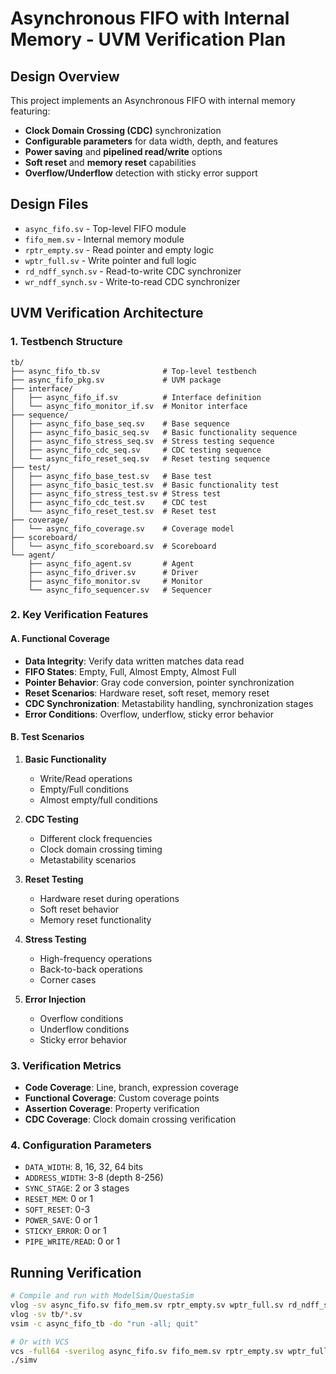 # Asynchronous FIFO with Internal Memory - UVM Verification Plan

## Design Overview
This project implements an Asynchronous FIFO with internal memory featuring:
- **Clock Domain Crossing (CDC)** synchronization
- **Configurable parameters** for data width, depth, and features
- **Power saving** and **pipelined read/write** options
- **Soft reset** and **memory reset** capabilities
- **Overflow/Underflow** detection with sticky error support

## Design Files
- `async_fifo.sv` - Top-level FIFO module
- `fifo_mem.sv` - Internal memory module
- `rptr_empty.sv` - Read pointer and empty logic
- `wptr_full.sv` - Write pointer and full logic
- `rd_ndff_synch.sv` - Read-to-write CDC synchronizer
- `wr_ndff_synch.sv` - Write-to-read CDC synchronizer

## UVM Verification Architecture

### 1. Testbench Structure
```
tb/
├── async_fifo_tb.sv              # Top-level testbench
├── async_fifo_pkg.sv             # UVM package
├── interface/
│   ├── async_fifo_if.sv          # Interface definition
│   └── async_fifo_monitor_if.sv  # Monitor interface
├── sequence/
│   ├── async_fifo_base_seq.sv    # Base sequence
│   ├── async_fifo_basic_seq.sv   # Basic functionality sequence
│   ├── async_fifo_stress_seq.sv  # Stress testing sequence
│   ├── async_fifo_cdc_seq.sv     # CDC testing sequence
│   └── async_fifo_reset_seq.sv   # Reset testing sequence
├── test/
│   ├── async_fifo_base_test.sv   # Base test
│   ├── async_fifo_basic_test.sv  # Basic functionality test
│   ├── async_fifo_stress_test.sv # Stress test
│   ├── async_fifo_cdc_test.sv    # CDC test
│   └── async_fifo_reset_test.sv  # Reset test
├── coverage/
│   └── async_fifo_coverage.sv    # Coverage model
├── scoreboard/
│   └── async_fifo_scoreboard.sv  # Scoreboard
└── agent/
    ├── async_fifo_agent.sv       # Agent
    ├── async_fifo_driver.sv      # Driver
    ├── async_fifo_monitor.sv     # Monitor
    └── async_fifo_sequencer.sv   # Sequencer
```

### 2. Key Verification Features

#### A. Functional Coverage
- **Data Integrity**: Verify data written matches data read
- **FIFO States**: Empty, Full, Almost Empty, Almost Full
- **Pointer Behavior**: Gray code conversion, pointer synchronization
- **Reset Scenarios**: Hardware reset, soft reset, memory reset
- **CDC Synchronization**: Metastability handling, synchronization stages
- **Error Conditions**: Overflow, underflow, sticky error behavior

#### B. Test Scenarios
1. **Basic Functionality**
   - Write/Read operations
   - Empty/Full conditions
   - Almost empty/full conditions

2. **CDC Testing**
   - Different clock frequencies
   - Clock domain crossing timing
   - Metastability scenarios

3. **Reset Testing**
   - Hardware reset during operations
   - Soft reset behavior
   - Memory reset functionality

4. **Stress Testing**
   - High-frequency operations
   - Back-to-back operations
   - Corner cases

5. **Error Injection**
   - Overflow conditions
   - Underflow conditions
   - Sticky error behavior

### 3. Verification Metrics
- **Code Coverage**: Line, branch, expression coverage
- **Functional Coverage**: Custom coverage points
- **Assertion Coverage**: Property verification
- **CDC Coverage**: Clock domain crossing verification

### 4. Configuration Parameters
- `DATA_WIDTH`: 8, 16, 32, 64 bits
- `ADDRESS_WIDTH`: 3-8 (depth 8-256)
- `SYNC_STAGE`: 2 or 3 stages
- `RESET_MEM`: 0 or 1
- `SOFT_RESET`: 0-3
- `POWER_SAVE`: 0 or 1
- `STICKY_ERROR`: 0 or 1
- `PIPE_WRITE/READ`: 0 or 1

## Running Verification
```bash
# Compile and run with ModelSim/QuestaSim
vlog -sv async_fifo.sv fifo_mem.sv rptr_empty.sv wptr_full.sv rd_ndff_synch.sv wr_ndff_synch.sv
vlog -sv tb/*.sv
vsim -c async_fifo_tb -do "run -all; quit"

# Or with VCS
vcs -full64 -sverilog async_fifo.sv fifo_mem.sv rptr_empty.sv wptr_full.sv rd_ndff_synch.sv wr_ndff_synch.sv tb/*.sv
./simv
``` 
